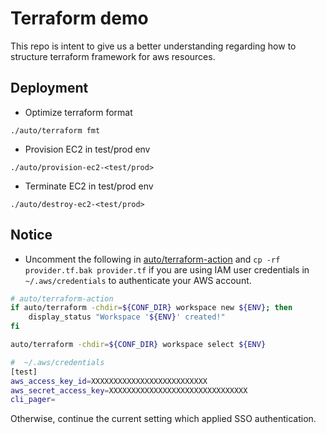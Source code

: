 # Terraform demo

This repo is intent to give us a better understanding regarding how to structure terraform framework for aws resources.

## Deployment

- Optimize terraform format
```
./auto/terraform fmt
```

- Provision EC2 in test/prod env
```
./auto/provision-ec2-<test/prod>
```

- Terminate EC2 in test/prod env
```
./auto/destroy-ec2-<test/prod>
```

## Notice

- Uncomment the following in [auto/terraform-action](auto/terraform-action) and `cp -rf provider.tf.bak provider.tf` if you are using IAM user credentials in `~/.aws/credentials` to authenticate your AWS account.

```bash
# auto/terraform-action
if auto/terraform -chdir=${CONF_DIR} workspace new ${ENV}; then
    display_status "Workspace '${ENV}' created!"
fi

auto/terraform -chdir=${CONF_DIR} workspace select ${ENV}
```

```bash
#  ~/.aws/credentials
[test]
aws_access_key_id=XXXXXXXXXXXXXXXXXXXXXXXXXX
aws_secret_access_key=XXXXXXXXXXXXXXXXXXXXXXXXXXXXXXX
cli_pager=
```

Otherwise, continue the current setting which applied SSO authentication.
